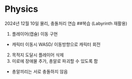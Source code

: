 # Physics
2024년 12월 10일
물리, 충돌처리 연습
##복습
(Labyrinth 재활용)
1. 플레이어(캡슐) 이동 구현
* 캐릭터 이동시 WASD/ 이동방향으로 캐릭터 회전 
2. 목적지 도달시 플레이어 삭제
3. 미로에 장애물 추가, 총알로 파괴할 수 있도록 함
* 총알끼리는 서로 충돌하지 않음 
